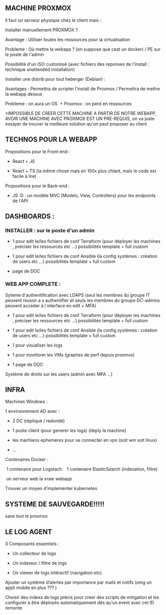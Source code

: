 ## MACHINE PROXMOX

  
Il faut un serveur physique chez le client mais :

 Installer manuellement PROXMOX ? 

 Avantage : Utiliser toutes les ressources pour la virtualisation

 Probleme : Où mettre la webapp ? (on suppose que cest un docker) / PE sur le poste de l'admin

 Possibilité d'un ISO customisé (avec fichiers des reponses de l'install : technique unattended installation)



 Installer une distrib pour tout heberger (Debian) : 

 Avantages : Permettra de scripter l'install de Proxmox / Permettra de mettre la webapp dessus

 Probleme : on aura un OS  + Proxmox : on perd en ressources



*IMPOSSIBLE DE CREER CETTE MACHINE A PARTIR DE NOTRE WEBAPP, AVOIR UNE MACHINE AVEC PROXMOX EST UN PRE-REQUIS, on va juste essayer de trouver la meilleure solution qu'on peut proposer au client

  
  

  
  
  

## TECHNOS POUR LA WEBAPP

  

Propositions pour le Front-end : 

- React + JS 

- React + TS (la même chose mais en 100x plus chiant, mais le code est facile à lire)

  

Propositions pour le Back-end :

- JS :D : un modèle MVC (Models, View, Controllers) pour les endpoints de l'API

  

## DASHBOARDS : 

### INSTALLER : sur le poste d'un admin
 * 1 pour edit le/les fichiers de conf Terraform (pour déployer les machines , préciser les ressources etc …) possibilités template + full custom
    
- 1 pour edit le/les fichiers de conf Ansible (la config systèmes : création de users etc …) possibilités template + full custom

-  page de DOC


### WEB APP COMPLETE  :

Syteme d'authentification avec LDAPS (seul les membres du groupe IT peuvent reussir a s authentifier et seuls les membres du groupe DC-admins peuvent accéder à l interface en edit + MFA)

* 1 pour edit le/les fichiers de conf Terraform (pour déployer les machines , préciser les ressources etc …) possibilités template + full custom
    
- 1 pour edit le/les fichiers de conf Ansible (la config systèmes : création de users etc …) possibilités template + full custom

- 1 pour visualiser les logs 
    
- 1 pour monitorer les VMs (graphes de perf depuis proxmox)
    
- 1 page de DOC
    

  

Système de droits sur les users (admin avec MFA …)


  
  
  
  
  
  

## INFRA

  

Machines Windows :

1 environnement AD avec : 

- 2 DC (répliqué / redondé)

- 1 poste client (pour generer les logs) (deply la machine)

* les machiens ephemeres pour se connecter en vpn (soit win soit linux)

- ...

  

Contenaires Docker : 

 1 contenaire pour Logstach
 
 1 contenaire ElasticSearch (indexation, filtre)

 un serveur web la vraie webapp
  

Trouver un moyen d’implementer kubernetes 

  
  





## SYSTEME DE SAUVEGARDE!!!!!

save tout le proxmox
  







## LE LOG AGENT

  

3 Composants essentiels : 

  

- Un collecteur de logs 
    
- Un indexeur / filtre de logs
    
- Un viewer de logs intéractif (navigation etc)
    

  

Ajouter un système d’alertes par importance par mails et notifs (omg un appli mobile en plus ??? )


Choisir des indexs de logs précis pour créer des scripts de mitigation et les configurer à être déployés automatiquement dès qu’un event avec cet ID remonte
